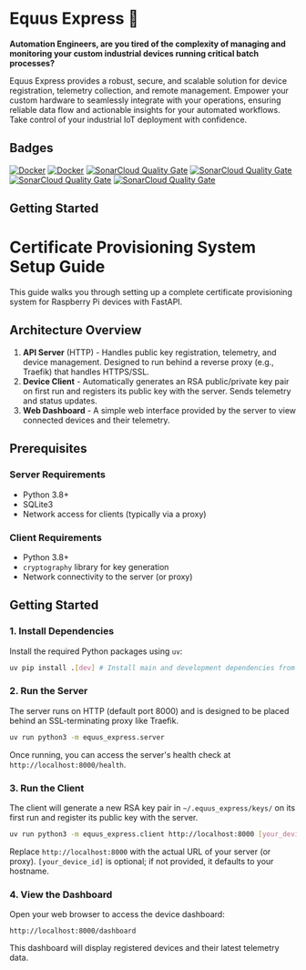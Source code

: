 # Equus Express 🐎

**Automation Engineers, are you tired of the complexity of managing and monitoring your custom industrial devices running critical batch processes?**

Equus Express provides a robust, secure, and scalable solution for device registration, telemetry collection, and remote management. Empower your custom hardware to seamlessly integrate with your operations, ensuring reliable data flow and actionable insights for your automated workflows. Take control of your industrial IoT deployment with confidence.

## Badges

[![Docker](https://github.com/jvishnefske/equusExpress/actions/workflows/docker-publish.yml/badge.svg)](https://github.com/jvishnefske/equusExpress/actions/workflows/docker-publish.yml)
[![Docker](https://github.com/jvishnefske/equusExpress/actions/workflows/build.yml/badge.svg)](https://github.com/jvishnefske/equusExpress/actions/workflows/build.yml)
[![SonarCloud Quality Gate](https://sonarcloud.io/api/project_badges/measure?project=jvishnefske_equusExpress&metric=coverage)](https://sonarcloud.io/component_measures?id=jvishnefske_equusExpress&metric=coverage)
[![SonarCloud Quality Gate](https://sonarcloud.io/api/project_badges/measure?project=jvishnefske_equusExpress&metric=security_rating)](https://sonarcloud.io/component_measures?metric=Security&id=jvishnefske_equusExpress)
[![SonarCloud Quality Gate](https://sonarcloud.io/api/project_badges/measure?project=jvishnefske_equusExpress&metric=ncloc)](https://sonarcloud.io/dashboard?id=jvishnefske_equusExpress)
[![SonarCloud Quality Gate](https://sonarcloud.io/api/project_badges/measure?project=jvishnefske_equusExpress&metric=vulnerabilities)](https://sonarcloud.io/dashboard?id=jvishnefske_equusExpress)


## Getting Started

# Certificate Provisioning System Setup Guide

This guide walks you through setting up a complete certificate provisioning system for Raspberry Pi devices with FastAPI.

## Architecture Overview

1.  **API Server** (HTTP) - Handles public key registration, telemetry, and device management. Designed to run behind a reverse proxy (e.g., Traefik) that handles HTTPS/SSL.
2.  **Device Client** - Automatically generates an RSA public/private key pair on first run and registers its public key with the server. Sends telemetry and status updates.
3.  **Web Dashboard** - A simple web interface provided by the server to view connected devices and their telemetry.

## Prerequisites

### Server Requirements
-   Python 3.8+
-   SQLite3
-   Network access for clients (typically via a proxy)

### Client Requirements
-   Python 3.8+
-   `cryptography` library for key generation
-   Network connectivity to the server (or proxy)

## Getting Started

### 1. Install Dependencies

Install the required Python packages using `uv`:

```bash
uv pip install .[dev] # Install main and development dependencies from pyproject.toml
```

### 2. Run the Server

The server runs on HTTP (default port 8000) and is designed to be placed behind an SSL-terminating proxy like Traefik.

```bash
uv run python3 -m equus_express.server
```

Once running, you can access the server's health check at `http://localhost:8000/health`.

### 3. Run the Client

The client will generate a new RSA key pair in `~/.equus_express/keys/` on its first run and register its public key with the server.

```bash
uv run python3 -m equus_express.client http://localhost:8000 [your_device_id]
```
Replace `http://localhost:8000` with the actual URL of your server (or proxy). `[your_device_id]` is optional; if not provided, it defaults to your hostname.

### 4. View the Dashboard

Open your web browser to access the device dashboard:

```
http://localhost:8000/dashboard
```

This dashboard will display registered devices and their latest telemetry data.
